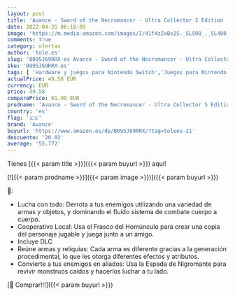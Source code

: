 ```yaml
---
layout: post
title: 'Avance - Sword of the Necromancer - Ultra Collector S Edition - Nintendo Switch'
date: 2022-04-25 06:18:09
image: 'https://m.media-amazon.com/images/I/41f4zZxBx2S._SL500_._SL400_.jpg'
comments: true
category: ofertas
author: 'tole.es'
slug: 'B095J69RRX-es Avance - Sword of the Necromancer - Ultra Collector S...'
sku: 'B095J69RRX-es'
tags: [ 'Hardware y juegos para Nintendo Switch','Juegos para Nintendo Switch','Videojuegos','avance','nintendo','🇪🇸', ]
actualPrice: 49.58 EUR
currency: EUR
price: 49.58
comparePrice: 61.99 EUR
prodname: 'Avance - Sword of the Necromancer - Ultra Collector S Edition - Nintendo Switch'
country: 'es'
flag: '🇪🇸'
brand: 'Avance'
buyurl: 'https://www.amazon.es/dp/B095J69RRX/?tag=tolees-21'
descuento: '20.02'
average: '55.772'
---
```


Tienes [{{< param title >}}]({{< param buyurl >}}) aqui!

[![{{< param prodname >}}]({{< param image >}})]({{< param buyurl >}})

🔎:

- Lucha con todo: Derrota a tus enemigos utilizando una variedad de armas y objetos, y dominando el fluído sistema de combate cuerpo a cuerpo.
- Cooperativo Local: Usa el Frasco del Homúnculo para crear una copia del personaje jugable y juega junto a un amigo.
- Incluye DLC
- Reúne armas y reliquias: Cada arma es diferente gracias a la generación procedimental, lo que les otorga diferentes efectos y atributos.
- Convierte a tus enemigos en aliados: Usa la Espada de Nigromante para revivir monstruos caídos y hacerlos luchar a tu lado.

[🛒 Comprar!!!]({{< param buyurl >}})
